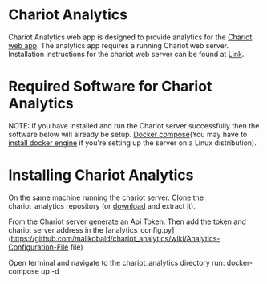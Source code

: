 # Chariot Analytics
Chariot Analytics web app is designed to provide analytics for the [Chariot web app](https://github.com/horizon-institute/chariot). The analytics app requires a running Chariot web server. Installation instructions for the chariot web server can be found at [Link](https://github.com/horizon-institute/chariot). 

# Required Software for Chariot Analytics
NOTE: If you have installed and run the Chariot server successfully then the software below will already be setup.
[Docker compose](https://docs.docker.com/compose/install/)(You may have to [install docker engine](https://docs.docker.com/engine/installation/) if you're setting up the server on a Linux distribution).

# Installing Chariot Analytics

On the same machine running the chariot server. Clone the chariot_analytics repository (or [download](https://github.com/malikobaid/chariot_analytics.git) and extract it).

From the Chariot server generate an Api Token. Then add the token and chariot server address in the [analytics_config.py](https://github.com/malikobaid/chariot_analytics/wiki/Analytics-Configuration-File file)

Open terminal and navigate to the chariot_analytics directory run:
docker-compose up -d
